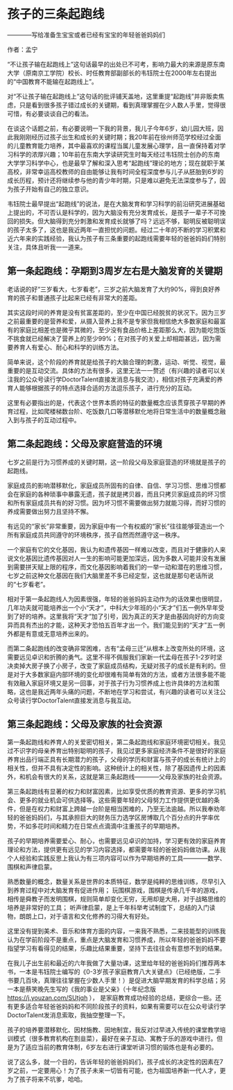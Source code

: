# 孩子的三条起跑线
————写给准备生宝宝或者已经有宝宝的年轻爸爸妈妈们

作者：孟宁

“不让孩子输在起跑线上”这句话最早的出处已不可考，影响力最大的来源是原东南大学（原南京工学院）校长、时任教育部副部长的韦钰院士在2000年左右提出的“中国教育不能输在起跑线上”。

对“不让孩子输在起跑线上”这句话的批评铺天盖地，这里重提“起跑线”并非贩卖焦虑，只是看到很多孩子错过成长的关键期，看到真理掌握在少人数人手里，觉得很可惜，有必要谈谈自己的看法。

在谈这个话题之前，有必要说明一下我的背景，我儿子今年6岁，幼儿园大班，因此我刚刚经历过孩子出生和成长的关键时期；我20年前在徐州师范学校经过全面的儿童教育能力培养，其中最喜欢的课程当属儿童发展心理学，且一直保持着对学习科学的浓厚兴趣；10年前在东南大学读研究生时每天经过韦钰院士创办的东南大学学习科学中心，也是最早了解和深入思考“起跑线”理论的地方；现在就职于某高校，非常幸运高校教师的自由能够让我有时间全程深度参与儿子从胚胎到6岁的成长历程，预计还将继续参与他的青少年时期，只是难以避免无法深度参与了，因为孩子开始有自己的独立意识。

韦钰院士最早提出“起跑线”的说法，是在大脑发育和学习科学的前沿研究进展基础上提出的，不可否认是科学的，因为大脑没有充分发育成长，是孩子一辈子不可挽回的损失。但大脑得到充分刺激和发育成长就够了吗？远远不够，聪明反被聪明误的孩子太多了，这也是我近两年一直担忧的问题。经过二十年的不断的学习积累和近六年来的实践经验，我认为孩子有三条重要的起跑线需要年轻的爸爸妈妈们特别关注，具体且听我一一道来。

## 第一条起跑线：孕期到3周岁左右是大脑发育的关键期

老话说的好“三岁看大，七岁看老”，三岁之前大脑发育了大约90%，得到良好养育的孩子和普通孩子比起来已经有非常大的差距。

其实这段时间的养育是没有贫富差距的，至少在中国已经脱贫的状况下。因为三岁之前最重要的是营养和爱，从摄入营养上我不是专家但我相信绝大多数家庭和最富有的家庭比相差也是微乎其微的，至少没有食品价格上差距那么大，因为能吃饱饭不挑食就已经解决了营养上的至少99%；在对孩子的关爱上却相距甚远，因为需要养育人有爱心、耐心和科学的训练方法。

简单来说，这个阶段的养育就是给孩子的大脑合理的刺激，运动、听觉、视觉，最重要的是互动交流。具体的方法有很多，这里无法一一赘述（有兴趣的读者可以关注我的公众号读行学DoctorTalent直接发消息与我交流），相信对孩子充满爱的养育人能够根据孩子的特点选择合适的方法逗乐孩子，进行充分的互动。

这里有必要指出的是，代表这个世界本质的特征的数量概念应该贯穿孩子早期的养育过程，比如爬楼梯数台阶、吃饭数几口等潜移默化地将日常生活中的数量概念融入到与孩子的互动过程中。

## 第二条起跑线：父母及家庭营造的环境

七岁之前是行为习惯养成的关键时期，这一阶段父母及家庭营造的环境就是孩子的起跑线。

家庭成员的影响潜移默化，家庭成员所固有的自律、自信、学习习惯、思维习惯都会在家庭的各种琐事中暴露无遗，孩子就是拷贝器，而且只拷贝家庭成员的坏习惯和所有家庭成员共有的好习惯。因为坏习惯不需要做出努力就能习得，而好习惯的养成需要做出努力且坚持不懈。

有远见的“家长”非常重要，因为家庭中有一个有权威的“家长”往往能够营造出一个所有家庭成员共同遵守的环境秩序，孩子自然而然遵守这一秩序。

一个家庭有它的文化基因，我认为和遗传基因一样难以改变，而且对于健康的人来说文化基因比遗传基因对人一生的影响可能更加深远，因为多数人可能并没有发展到需要拼天赋上限的程序，而文化基因影响着我们的一举一动和潜在的思维习惯，七岁之前这种文化基因在我们大脑里差不多已经定型，这也就是那句老话所说的“七岁看老”。

相对于第一条起跑线人为因素很强，年轻的爸爸妈妈主动作为的话效果也很明显，几年功夫就可能培养出一个小“天才”，中科大少年班的小“天才”们五一例外早年受到了好的培养。这里我将“天才”加了引号，因为真正的天才是由基因向好的方向变异而具有杰出的才能，这种天才恐怕五百年才出一个。我们能见到的“天才”五一例外都是有意或无意培养出来的。

而第二条起跑线的改变确非常困难，古有“孟母三迁”从根本上改变所处的环境，这需要远见卓识和折腾的勇气。这里不得不佩服我们家新一代孟母在孩子1-2岁时坚决卖掉大房子换了小房子，改变了家庭成员结构，无疑对孩子的成长是有利的。但是对于大多数家庭内部环境的变化却很难有简单有效的方法，或者方法很多能不能有效融入家庭环境又是另一回事，对于孩子行为习惯养成上也许具体的方法和策略，这也是我近两年头痛的问题，不断地在学习和尝试，有兴趣的读者可以关注公众号读行学DoctorTalent直接发消息与我互动。

## 第三条起跑线：父母及家族的社会资源

第一条起跑线和养育人的关爱密切相关，第二条起跑线和家庭环境密切相关。我见过不识字的母亲养育出特别聪明的孩子，我见过更多家庭经济条件不是很好的家庭养育出品行端正具有长期潜力的孩子，父母的学历和财富与孩子的成长有统计上的相关性，但并不具有决定性的影响。这种统计上的相关性，除了基因遗传上的因素外，和机会有很大的关系，这就是第三条起跑线————父母及家族的社会资源。

第三条起跑线有显著的权力和财富因素，比如享受优质的教育资源、更多的学习机会、更多的就业机会可供选择等。这些需要年轻的父母努力工作提供更优越的条件，但是在权力和财富上跨越一台阶是相当困难的，乃至无法逾越。所以我奉劝年轻的爸爸妈妈们，与其承担巨大的财务压力选学区房博取几个百分点的升学率优势，不如多花时间和精力在日常点点滴滴中注重孩子的早期培养。

孩子的早期培养需要爱心、耐心，也需要远见卓识的加持，学习更有效的家庭养育理论和方法，提供更有远见的学习内容选择，都需要年轻的爸爸妈妈做功课。从我个人经验和实践反思上我认为有三项内容可以作为早期培养的工具————数学、围棋和声律启蒙。

熟悉数量的概念，数量关系是世界的本质特征，数学是纯粹的思维训练，尽早引入到养育过程中对大脑发育有促进作用；
玩围棋游戏，围棋是传承几千年的游戏，相传是舜教子而发明围棋，规则简单却变化无穷，无用却是大用，对于战略思维的培养是非常好的工具；
听声律启蒙，是上千年科举考试制度下，总结的入门读物，朗朗上口，对于语言和文化修养的习得大有好处。

这里没有提到美术、音乐和体育方面的内容，一来我不熟悉，二来技能型的训练我认为在学前阶段不是重点，重点是大脑发育和习惯养成，所以年轻的爸爸妈妈不要指望学习有看得见的结果，乐趣比结果重要，坚持下去往往会有意想不到的结果。

在我儿子出生前和最近的六年我做了大量功课，这里给年轻的爸爸妈妈们推荐两本书，一本是韦钰院士编写的《0-3岁孩子家庭教育八大关键点》（已经绝版，二手书要几百块，真理往往掌握在少数人手里！）是促进大脑早期发育的科学总结；另一本是蔡笑晚先生写的《我的事业是父亲》（十年纪念版 https://j.youzan.com/SUtjqh ）， 是家庭教育成功经验的总结，更综合一些。还有更多适合年轻爸爸妈妈和不同阶段孩子的资料，如果有需要可以在公众号读行学DoctorTalent发消息索取，我抽空整理一下。

孩子的培养要潜移默化、因材施教、因地制宜，我反对过早进入传统的课堂教学培训模式（很多教育机构在割韭菜），最好在亲子互动、寓教于乐的游戏中进行。但是为了适应当前的教育体制，6岁左右进行课堂听讲习惯的锻炼也是有必要的。

说了这么多，就一个目的，告诉年轻的爸爸妈妈们，孩子成长的决定性的因素在7岁之前，一定要用心！为了孩子未来一切皆有可能，也为祖国培养新一代人才，更为了孩子将来不坑爹，哈哈。
